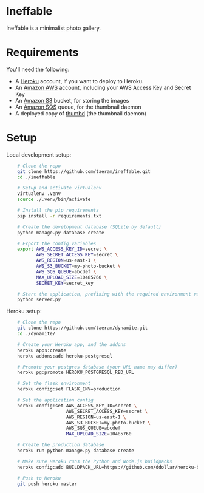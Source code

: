 Ineffable
========

Ineffable is a minimalist photo gallery.

Requirements
============
You'll need the following:

* A [Heroku](https://www.heroku.com/) account, if you want to deploy to Heroku.
* An [Amazon AWS](http://aws.amazon.com/) account, including your AWS Access Key and Secret Key
* An [Amazon S3](http://aws.amazon.com/s3/) bucket, for storing the images
* An [Amazon SQS](http://aws.amazon.com/sqs/) queue, for the thumbnail daemon
* A deployed copy of [thumbd](https://github.com/bcoe/thumbd) (the thumbnail daemon)

Setup
=====
Local development setup:
```bash
    # Clone the repo
    git clone https://github.com/taeram/ineffable.git
    cd ./ineffable

    # Setup and activate virtualenv
    virtualenv .venv
    source ./.venv/bin/activate

    # Install the pip requirements
    pip install -r requirements.txt

    # Create the development database (SQLite by default)
    python manage.py database create

    # Export the config variables
    export AWS_ACCESS_KEY_ID=secret \
           AWS_SECRET_ACCESS_KEY=secret \
           AWS_REGION=us-east-1 \
           AWS_S3_BUCKET=my-photo-bucket \
           AWS_SQS_QUEUE=abcdef \
           MAX_UPLOAD_SIZE=10485760 \
           SECRET_KEY=secret_key

    # Start the application, prefixing with the required environment variables
    python server.py
```

Heroku setup:
```bash
    # Clone the repo
    git clone https://github.com/taeram/dynamite.git
    cd ./dynamite/

    # Create your Heroku app, and the addons
    heroku apps:create
    heroku addons:add heroku-postgresql

    # Promote your postgres database (your URL name may differ)
    heroku pg:promote HEROKU_POSTGRESQL_RED_URL

    # Set the flask environment
    heroku config:set FLASK_ENV=production

    # Set the application config
    heroku config:set AWS_ACCESS_KEY_ID=secret \
                      AWS_SECRET_ACCESS_KEY=secret \
                      AWS_REGION=us-east-1 \
                      AWS_S3_BUCKET=my-photo-bucket \
                      AWS_SQS_QUEUE=abcdef
                      MAX_UPLOAD_SIZE=10485760

    # Create the production database
    heroku run python manage.py database create

    # Make sure Heroku runs the Python and Node.js buildpacks
    heroku config:add BUILDPACK_URL=https://github.com/ddollar/heroku-buildpack-multi.git

    # Push to Heroku
    git push heroku master
```
